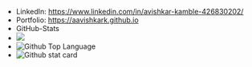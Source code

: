 
- LinkedIn: https://www.linkedin.com/in/avishkar-kamble-426830202/
- Portfolio: https://aavishkark.github.io
- GitHub-Stats
- <img src="https://github-readme-streak-stats.herokuapp.com?user=aavishkark"></img>
- <img id="github-top-langs" src='https://github-readme-stats.vercel.app/api/top-langs/?username=aavishkark' alt='Github Top Language'/>
- <img id="github-stats-card" src='https://github-readme-stats.vercel.app/api?username=aavishkark' alt='Github stat card'/>

